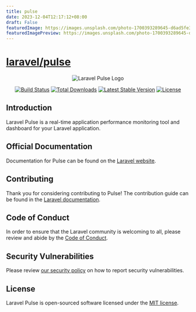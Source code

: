 ```yaml
---
title: pulse
date: 2023-12-04T12:17:12+08:00
draft: False
featuredImage: https://images.unsplash.com/photo-1700393289645-d6ad5fe31059?ixid=M3w0NjAwMjJ8MHwxfHJhbmRvbXx8fHx8fHx8fDE3MDE2NjMzNTV8&ixlib=rb-4.0.3
featuredImagePreview: https://images.unsplash.com/photo-1700393289645-d6ad5fe31059?ixid=M3w0NjAwMjJ8MHwxfHJhbmRvbXx8fHx8fHx8fDE3MDE2NjMzNTV8&ixlib=rb-4.0.3
---
```


# [laravel/pulse](https://github.com/laravel/pulse)

<p align="center"><img src="/art/logo.svg" alt="Laravel Pulse Logo"></p>

<p align="center">
<a href="https://github.com/laravel/pulse/actions"><img src="https://github.com/laravel/pulse/workflows/tests/badge.svg" alt="Build Status"></a>
<a href="https://packagist.org/packages/laravel/pulse"><img src="https://img.shields.io/packagist/dt/laravel/pulse" alt="Total Downloads"></a>
<a href="https://packagist.org/packages/laravel/pulse"><img src="https://img.shields.io/packagist/v/laravel/pulse" alt="Latest Stable Version"></a>
<a href="https://packagist.org/packages/laravel/pulse"><img src="https://img.shields.io/packagist/l/laravel/pulse" alt="License"></a>
</p>

## Introduction

Laravel Pulse is a real-time application performance monitoring tool and dashboard for your Laravel application.

## Official Documentation

Documentation for Pulse can be found on the [Laravel website](https://laravel.com/docs).

## Contributing

Thank you for considering contributing to Pulse! The contribution guide can be found in the [Laravel documentation](https://laravel.com/docs/contributions).

## Code of Conduct

In order to ensure that the Laravel community is welcoming to all, please review and abide by the [Code of Conduct](https://laravel.com/docs/contributions#code-of-conduct).

## Security Vulnerabilities

Please review [our security policy](https://github.com/laravel/pulse/security/policy) on how to report security vulnerabilities.

## License

Laravel Pulse is open-sourced software licensed under the [MIT license](LICENSE.md).
